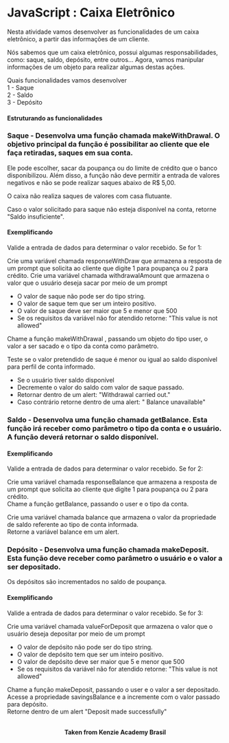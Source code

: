 <h1>JavaScript : Caixa Eletrônico</h1>

Nesta atividade vamos desenvolver as funcionalidades de um caixa eletrônico, a partir das informações de um cliente.

Nós sabemos que um caixa eletrônico, possui algumas responsabilidades, como: saque, saldo, depósito, entre outros... Agora, vamos manipular informações de um objeto para realizar algumas destas ações.

Quais funcionalidades vamos desenvolver  
1 - Saque  
2 - Saldo  
3 - Depósito

<h4>Estruturando as funcionalidades</h4>
<h3>Saque - Desenvolva uma função chamada makeWithDrawal. O objetivo principal da função é possibilitar ao cliente que ele faça retiradas, saques em sua conta.</h3>

Ele pode escolher, sacar da poupança ou do limite de crédito que o banco disponibilizou. Além disso, a função não deve permitir a entrada de valores negativos e não se pode realizar saques abaixo de R$ 5,00.

O caixa não realiza saques de valores com casa flutuante.

Caso o valor solicitado para saque não esteja disponível na conta, retorne "Saldo insuficiente".

<h4>Exemplificando</h4>

Valide a entrada de dados para determinar o valor recebido. Se for 1:

Crie uma variável chamada responseWithDraw que armazena a resposta de um prompt que solicita ao cliente que digite 1 para poupança ou 2 para crédito.
Crie uma variável chamada withdrawalAmount que armazena o valor que o usuário deseja sacar por meio de um prompt

- O valor de saque não pode ser do tipo string.  
- O valor de saque tem que ser um inteiro positivo.  
- O valor de saque deve ser maior que 5 e menor que 500  
- Se os requisitos da variável não for atendido retorne: "This value is not allowed"

Chame a função makeWithDrawal , passando um objeto do tipo user, o valor a ser sacado e o tipo da conta como parâmetro.

Teste se o valor pretendido de saque é menor ou igual ao saldo disponível para perfil de conta informado.

- Se o usuário tiver saldo disponível  
- Decremente o valor do saldo com valor de saque passado.  
- Retornar dentro de um alert: "Withdrawal carried out."  
- Caso contrário retorne dentro de uma alert: " Balance unavailable"  

<h3>Saldo - Desenvolva uma função chamada getBalance. Esta função irá receber como parâmetro o tipo da conta e o usuário. A função deverá retornar o saldo disponível.</h3>

<h4>Exemplificando</h4>

Valide a entrada de dados para determinar o valor recebido. Se for 2:

Crie uma variável chamada responseBalance que armazena a resposta de um prompt que solicita ao cliente que digite 1 para poupança ou 2 para crédito.  
Chame a função getBalance, passando o user e o tipo da conta.

Crie uma variável chamada balance que armazena o valor da propriedade de saldo referente ao tipo de conta informada.  
Retorne a variável balance em um alert.

<h3>Depósito - Desenvolva uma função chamada makeDeposit. Esta função deve receber como parâmetro o usuário e o valor a ser depositado.</h3>

Os depósitos são incrementados no saldo de poupança.

<h4>Exemplificando</h4>

Valide a entrada de dados para determinar o valor recebido. Se for 3:

Crie uma variável chamada valueForDeposit que armazena o valor que o usuário deseja depositar por meio de um prompt

- O valor de depósito não pode ser do tipo string.  
- O valor de depósito tem que ser um inteiro positivo.  
- O valor de depósito deve ser maior que 5 e menor que 500  
- Se os requisitos da variável não for atendido retorne: "This value is not allowed"

Chame a função makeDeposit, passando o user e o valor a ser depositado.  
Acesse a propriedade savingsBalance e a incremente com o valor passado para depósito.  
Retorne dentro de um alert "Deposit made successfully"
<br>
<br>

<p align="center"><b>Taken from Kenzie Academy Brasil</b></p>
